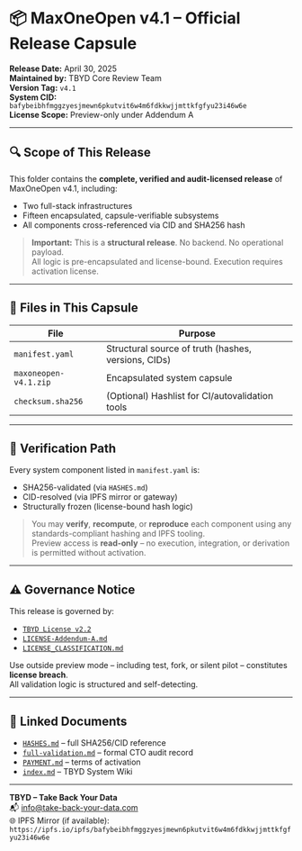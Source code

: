 # 📦 MaxOneOpen v4.1 – Official Release Capsule

**Release Date:** April 30, 2025  
**Maintained by:** TBYD Core Review Team  
**Version Tag:** `v4.1`  
**System CID:** `bafybeibhfmggzyesjmewn6pkutvit6w4m6fdkkwjjmttkfgfyu23i46w6e`  
**License Scope:** Preview-only under Addendum A

---

## 🔍 Scope of This Release

This folder contains the **complete, verified and audit-licensed release** of MaxOneOpen v4.1, including:

- Two full-stack infrastructures  
- Fifteen encapsulated, capsule-verifiable subsystems  
- All components cross-referenced via CID and SHA256 hash

> **Important:** This is a **structural release**. No backend. No operational payload.  
> All logic is pre-encapsulated and license-bound. Execution requires activation license.

---

## 📁 Files in This Capsule

| File                    | Purpose                                               |
|-------------------------|-------------------------------------------------------|
| `manifest.yaml`         | Structural source of truth (hashes, versions, CIDs)  |
| `maxoneopen-v4.1.zip`   | Encapsulated system capsule                          |
| `checksum.sha256`       | (Optional) Hashlist for CI/autovalidation tools      |

---

## 🔐 Verification Path

Every system component listed in `manifest.yaml` is:

- SHA256-validated (via `HASHES.md`)
- CID-resolved (via IPFS mirror or gateway)
- Structurally frozen (license-bound hash logic)

> You may **verify**, **recompute**, or **reproduce** each component using any standards-compliant hashing and IPFS tooling.  
> Preview access is **read-only** – no execution, integration, or derivation is permitted without activation.

---

## ⚠️ Governance Notice

This release is governed by:

- [`TBYD License v2.2`](../LICENSE.md)  
- [`LICENSE-Addendum-A.md`](../LICENSE-Addendum-A.md)  
- [`LICENSE_CLASSIFICATION.md`](../LICENSE_CLASSIFICATION.md)

Use outside preview mode – including test, fork, or silent pilot – constitutes **license breach**.  
All validation logic is structured and self-detecting.

---

## 📎 Linked Documents

- [`HASHES.md`](../HASHES.md) – full SHA256/CID reference  
- [`full-validation.md`](../full-validation.md) – formal CTO audit record  
- [`PAYMENT.md`](../PAYMENT.md) – terms of activation  
- [`index.md`](../index.md) – TBYD System Wiki

---

**TBYD – Take Back Your Data**  
📬 info@take-back-your-data.com  
🌐 IPFS Mirror (if available): `https://ipfs.io/ipfs/bafybeibhfmggzyesjmewn6pkutvit6w4m6fdkkwjjmttkfgfyu23i46w6e`

